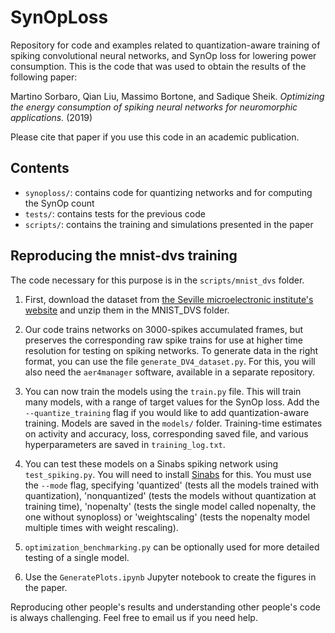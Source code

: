# SynOpLoss

Repository for code and examples related to quantization-aware training of spiking convolutional neural networks,
and SynOp loss for lowering power consumption. This is the code that was used to obtain the results of the following paper:

Martino Sorbaro, Qian Liu, Massimo Bortone, and Sadique Sheik.
*Optimizing the energy consumption of spiking neural networks for neuromorphic applications.* (2019)

Please cite that paper if you use this code in an academic publication.

## Contents

- `synoploss/`: contains code for quantizing networks and for computing the SynOp count
- `tests/`: contains tests for the previous code
- `scripts/`: contains the training and simulations presented in the paper

## Reproducing the mnist-dvs training

The code necessary for this purpose is in the `scripts/mnist_dvs` folder.

1. First, download the dataset from [the Seville microelectronic institute's website](http://www2.imse-cnm.csic.es/caviar/MNISTDVS.html)
and unzip them in the MNIST_DVS folder.

2. Our code trains networks on 3000-spikes accumulated frames, but preserves the corresponding raw spike trains for use at higher time 
resolution for testing on spiking networks. To generate data in the right format, you can use the file `generate_DV4_dataset.py`.
For this, you will also need the `aer4manager` software, available in a separate repository.

3. You can now train the models using the `train.py` file. This will train many models, with a range of target values for the SynOp loss.
Add the `--quantize_training` flag if you would like to add quantization-aware training. Models are saved in the `models/` folder.
Training-time estimates on activity and accuracy, loss, corresponding saved file, and various hyperparameters are saved in `training_log.txt`.

4. You can test these models on a Sinabs spiking network using `test_spiking.py`. You will need to install [Sinabs](gitlab.com/aiCTX/sinabs) for this. You must use the `--mode` flag, specifying 'quantized' (tests all the models trained with quantization), 'nonquantized' (tests the models without quantization at training time), 'nopenalty' (tests the single model called nopenalty, the one without synoploss) or 'weightscaling' (tests the nopenalty model multiple times with weight rescaling).

5. `optimization_benchmarking.py` can be optionally used for more detailed testing of a single model.

6. Use the `GeneratePlots.ipynb` Jupyter notebook to create the figures in the paper.

Reproducing other people's results and understanding other people's code is always challenging. Feel free to email us if you need help.
